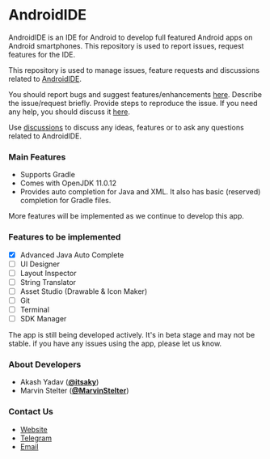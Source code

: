 # AndroidIDE
AndroidIDE is an IDE for Android to develop full featured Android apps on Android smartphones. This repository is used to report issues, request features for the IDE.

This repository is used to manage issues, feature requests and discussions related to [AndroidIDE](https://androidide.com).

You should report bugs and suggest features/enhancements [here](https://github.com/itsaky/AndroidIDE/issues).
Describe the issue/request briefly. Provide steps to reproduce the issue. If you need any help, you should discuss it [here](https://github.com/itsaky/AndroidIDE/discussions).

Use [discussions](https://github.com/itsaky/AndroidIDE/discussions) to discuss any ideas, features or to ask any questions related to AndroidIDE. 

### Main Features
- Supports Gradle
- Comes with OpenJDK 11.0.12
- Provides auto completion for Java and XML. It also has basic (reserved) completion for Gradle files.

More features will be implemented as we continue to develop this app.

### Features to be implemented
- [x] Advanced Java Auto Complete
- [ ] UI Designer
- [ ] Layout Inspector
- [ ] String Translator
- [ ] Asset Studio (Drawable & Icon Maker)
- [ ] Git
- [ ] Terminal
- [ ] SDK Manager

The app is still being developed actively. It's in beta stage and may not be stable. if you have any issues using the app, please let us know.

### About Developers
- Akash Yadav ([**@itsaky**](https://github.com/itsaky))
- Marvin Stelter ([**@MarvinStelter**](https://github.com/MarvinStelter))

### Contact Us
- [Website](https://androidide.com)
- [Telegram](https://t.me/androidide_discussions)
- [Email](mailto:contact@androidide.com)

